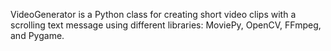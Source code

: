 VideoGenerator is a Python class for creating short video clips with a scrolling text message 
using different libraries: MoviePy, OpenCV, FFmpeg, and Pygame.
